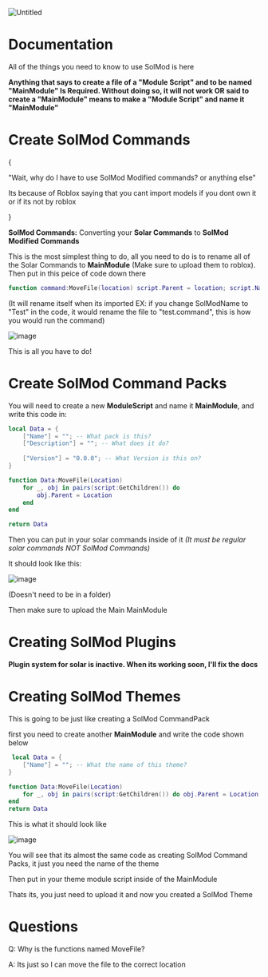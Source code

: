 ![Untitled](https://user-images.githubusercontent.com/96776358/149602887-f75608d9-0e50-4a7d-8f58-c73f4efe69e5.png)

# Documentation

All of the things you need to know to use SolMod is here

__Anything that says to create a file of a "Module Script" and to be named "MainModule" Is Required. Without doing so, it will not work OR said to create a "MainModule" means to make a "Module Script" and name it "MainModule"__

# Create SolMod Commands

{

"Wait, why do I have to use SolMod Modified commands? or anything else"	

Its because of Roblox saying that you cant import models if you dont own it or if its not by roblox

}

__SolMod Commands:__ Converting your **Solar Commands** to **SolMod Modified Commands**

This is the most simplest thing to do, all you need to do is to rename all of the Solar Commands to **MainModule** (Make sure to upload them to roblox). Then put in this peice of code down there

```lua
function command:MoveFile(location) script.Parent = location; script.Name = string.lower(table.concat(string.split(command["Name"], "")) .. ".command") end
```

(It will rename itself when its imported EX: if you change SolModName to "Test" in the code, it would rename the file to "test.command", this is how you would run the command)

![image](https://user-images.githubusercontent.com/96776358/149606635-bd2decbe-0a92-4be1-9570-3c208434e2e0.png)

This is all you have to do!

# Create SolMod Command Packs

You will need to create a new **ModuleScript** and name it **MainModule**, and write this code in: 

```lua
local Data = {
	["Name"] = ""; -- What pack is this?
	["Description"] = ""; -- What does it do?
	
	["Version"] = "0.0.0"; -- What Version is this on?
}

function Data:MoveFile(Location)
	for _, obj in pairs(script:GetChildren()) do 
		obj.Parent = Location
	end
end

return Data
```

Then you can put in your solar commands inside of it _(It must be regular solar commands NOT SolMod Commands)_

It should look like this: 

![image](https://user-images.githubusercontent.com/96776358/149603777-fa66bc96-5590-4cd6-a37a-951df015e8c6.png)

(Doesn't need to be in a folder)

Then make sure to upload the Main MainModule

# Creating SolMod Plugins

__Plugin system for solar is inactive. When its working soon, I'll fix the docs__

# Creating SolMod Themes

This is going to be just like creating a SolMod CommandPack

first you need to create another **MainModule** and write the code shown below

```lua
 local Data = {
	["Name"] = ""; -- What the name of this theme?
}

function Data:MoveFile(Location)
	for _, obj in pairs(script:GetChildren()) do obj.Parent = Location end
end
return Data
```

This is what it should look like

![image](https://user-images.githubusercontent.com/96776358/149604289-23ff267a-7c3a-4587-a37e-bbeed9caf21f.png)

You will see that its almost the same code as creating SolMod Command Packs, it just you need the name of the theme

Then put in your theme module script inside of the MainModule

Thats its, you just need to upload it and now you created a SolMod Theme

# Questions

Q: Why is the functions named MoveFile?

A: Its just so I can move the file to the correct location
